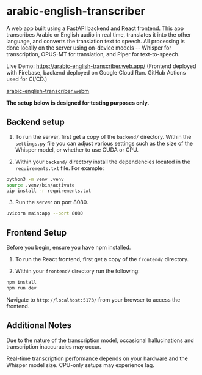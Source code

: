 # arabic-english-transcriber

A web app built using a FastAPI backend and React frontend. This app transcribes Arabic or English audio in real time, translates it into the other language, and converts the translation text to speech. All processing is done locally on the server using on-device models -- Whisper for transcription, OPUS-MT for translation, and Piper for text-to-speech.

Live Demo: https://arabic-english-transcriber.web.app/
(Frontend deployed with Firebase, backend deployed on Google Cloud Run. GitHub Actions used for CI/CD.)

[arabic-english-transcriber.webm](https://github.com/user-attachments/assets/ea592185-fe7a-42f0-bb11-6ee76a38cc2e)

**The setup below is designed for testing purposes only.**

## Backend setup

1. To run the server, first get a copy of the `backend/` directory. Within the `settings.py` file you can adjust various settings such as the size of the Whisper model, or whether to use CUDA or CPU.

2. Within your `backend/` directory install the dependencies located in the `requirements.txt` file. For example:

```bash
python3 -m venv .venv
source .venv/bin/activate
pip install -r requirements.txt
```

3. Run the server on port 8080.

```bash
uvicorn main:app --port 8080 
```

## Frontend Setup

Before you begin, ensure you have npm installed.

1. To run the React frontend, first get a copy of the `frontend/` directory.

2. Within your `frontend/` directory run the following:

```bash
npm install
npm run dev
```

Navigate to `http://localhost:5173/` from your browser to access the frontend.

## Additional Notes

Due to the nature of the transcription model, occasional hallucinations and transcription inaccuracies may occur.

Real-time transcription performance depends on your hardware and the Whisper model size. CPU-only setups may experience lag.
